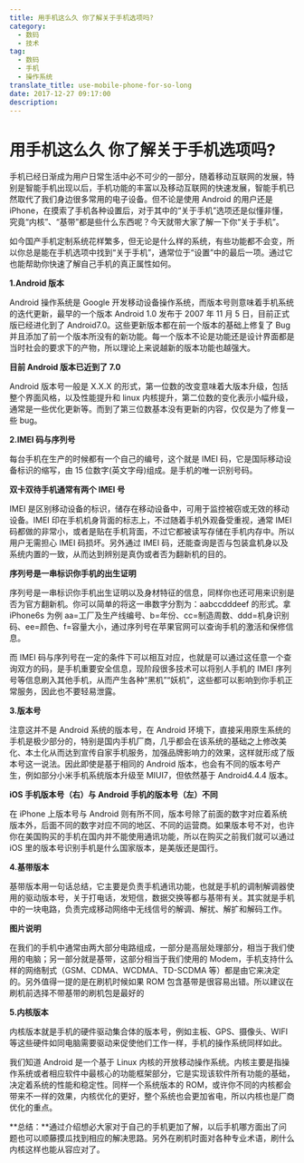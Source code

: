 ```yaml
---
title: 用手机这么久 你了解关于手机选项吗?
category:
  - 数码
  - 技术
tag:
  - 数码
  - 手机
  - 操作系统
translate_title: use-mobile-phone-for-so-long
date: 2017-12-27 09:17:00
description:
---
```



# 用手机这么久 你了解关于手机选项吗?

手机已经日渐成为用户日常生活中必不可少的一部分，随着移动互联网的发展，特别是智能手机出现以后，手机功能的丰富以及移动互联网的快速发展，智能手机已然取代了我们身边很多常用的电子设备。但不论是使用 Android 的用户还是 iPhone，在摸索了手机各种设置后，对于其中的“关于手机”选项还是似懂非懂，究竟“内核”、“基带”都是些什么东西呢？今天就带大家了解一下你“关于手机”。
<!--more-->

如今国产手机定制系统花样繁多，但无论是什么样的系统，有些功能都不会变，所以你总是能在手机选项中找到“关于手机”，通常位于“设置”中的最后一项。通过它也能帮助你快速了解自己手机的真正属性如何。

**1.Android 版本**

Android 操作系统是 Google 开发移动设备操作系统，而版本号则意味着手机系统的迭代更新，最早的一个版本 Android 1.0 发布于 2007 年 11 月 5 日，目前正式版已经进化到了 Android7.0。这些更新版本都在前一个版本的基础上修复了 Bug 并且添加了前一个版本所没有的新功能。每一个版本不论是功能还是设计界面都是当时社会的要求下的产物，所以理论上来说越新的版本功能也越强大。

**目前 Android 版本已近到了 7.0**

Android 版本号一般是 X.X.X 的形式，第一位数的改变意味着大版本升级，包括整个界面风格，以及性能提升和 linux 内核提升，第二位数的变化表示小幅升级，通常是一些优化更新等。而到了第三位数基本没有更新的内容，仅仅是为了修复一些 bug。

**2.IMEI 码与序列号**

每台手机在生产的时候都有一个自己的编号，这个就是 IMEI 码，它是国际移动设备标识的缩写，由 15 位数字(英文字母)组成。是手机的唯一识别号码。

**双卡双待手机通常有两个 IMEI 号**

IMEI 是区别移动设备的标识，储存在移动设备中，可用于监控被窃或无效的移动设备。IMEI 印在手机机身背面的标志上，不过随着手机外观备受重视，通常 IMEI 码都做的非常小，或者是贴在手机背面，不过它都被读写存储在手机内存中。所以用户无需担心 IMEI 码损坏。另外通过 IMEI 码，还能查询是否与包装盒机身以及系统内置的一致，从而达到辨别是真伪或者否为翻新机的目的。

**序列号是一串标识你手机的出生证明**

序列号是一串标识你手机出生证明以及身材特征的信息，同样你也还可用来识别是否为官方翻新机。你可以简单的将这一串数字分割为：aabccdddeef 的形式。拿 iPhone6s 为例 aa=工厂及生产线编号、b=年份、cc=制造周数、ddd=机身识别码、ee=颜色、f=容量大小，通过序列号在苹果官网可以查询手机的激活和保修信息。

而 IMEI 码与序列号在一定的条件下可以相互对应，也就是可以通过这任意一个查询双方的码，是手机重要安全信息，现阶段很多技术可以将别人手机的 IMEI 序列号等信息刷入其他手机，从而产生各种“黑机”“妖机”，这些都可以影响到你手机正常服务，因此也不要轻易泄露。

**3.版本号**

注意这并不是 Android 系统的版本号，在 Android 环境下，直接采用原生系统的手机是极少部分的，特别是国内手机厂商，几乎都会在该系统的基础之上修改美化、本土化从而达到宣传自家手机服务，加强品牌影响力的效果，这样就形成了版本号这一说法。因此即使是基于相同的 Android 版本，也会有不同的版本号产生，例如部分小米手机系统版本升级至 MIUI7，但依然基于 Android4.4.4 版本。

**iOS 手机版本号（右）与 Android 手机的版本号（左）不同**

在 iPhone 上版本号与 Android 则有所不同，版本号除了前面的数字对应着系统版本外，后面不同的数字对应不同的地区、不同的运营商。如果版本号不对，也许你在美国购买的手机在国内并不能使用通讯功能，所以在购买之前我们就可以通过 iOS 里的版本号识别手机是什么国家版本，是美版还是国行。

**4.基带版本**

基带版本用一句话总结，它主要是负责手机通讯功能，也就是手机的调制解调器使用的驱动版本号，关于打电话，发短信，数据交换等都与基带有关。其实就是手机中的一块电路，负责完成移动网络中无线信号的解调、解扰、解扩和解码工作。

**图片说明**

在我们的手机中通常由两大部分电路组成，一部分是高层处理部分，相当于我们使用的电脑；另一部分就是基带，这部分相当于我们使用的 Modem，手机支持什么样的网络制式（GSM、CDMA、WCDMA、TD-SCDMA 等）都是由它来决定的。另外值得一提的是在刷机时候如果 ROM 包含基带是很容易出错。所以建议在刷机前选择不带基带的刷机包是最好的

**5.内核版本**

内核版本就是手机的硬件驱动集合体的版本号，例如主板、GPS、摄像头、WIFI 等这些硬件如同电脑需要驱动来促使他们工作一样，手机的操作系统同样如此。

我们知道 Android 是一个基于 Linux 内核的开放移动操作系统。内核主要是指操作系统或者相应软件中最核心的功能框架部分，它是实现该软件所有功能的基础，决定着系统的性能和稳定性。同样一个系统版本的 ROM，或许你不同的内核都会带来不一样的效果，内核优化的更好，整个系统也会更加省电，所以内核也是厂商优化的重点。

**总结：**通过介绍想必大家对于自己的手机更加了解，以后手机哪方面出了问题也可以顺藤摸瓜找到相应的解决思路。另外在刷机时面对各种专业术语，刷什么内核这样也能从容应对了。
